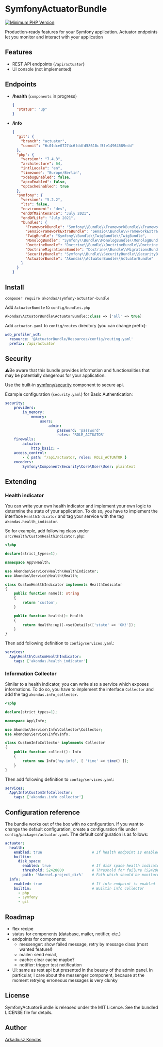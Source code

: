# SymfonyActuatorBundle

[![Minimum PHP Version](https://img.shields.io/badge/php-%3E%3D%207.4-8892BF.svg)](https://php.net/)

Production-ready features for your Symfony application. Actuator endpoints let you monitor and interact with your application

## Features

- REST API endpoints (`/api/actuator`)
- UI console (not implemented)

## Endpoints

- **/health** (`components` in progress)

  ```json
  {
    "status": "up"
  }
  ```

- **/info**

  ```json
  {
    "git": {
      "branch": "actuator",
      "commit": "6c01dce07274c6fddfd58610cf5fe14964689edd"
    },
    "php": {
      "version": "7.4.3",
      "architecture": 64,
      "intlLocale": "en",
      "timezone": "Europe/Berlin",
      "xdebugEnabled": false,
      "apcuEnabled": false,
      "opCacheEnabled": true
    },
    "symfony": {
      "version": "5.2.2",
      "lts": false,
      "environment": "dev",
      "endOfMaintenance": "July 2021",
      "endOfLife": "July 2021",
      "bundles": {
        "FrameworkBundle": "Symfony\\Bundle\\FrameworkBundle\\FrameworkBundle",
        "SensioFrameworkExtraBundle": "Sensio\\Bundle\\FrameworkExtraBundle\\SensioFrameworkExtraBundle",
        "TwigBundle": "Symfony\\Bundle\\TwigBundle\\TwigBundle",
        "MonologBundle": "Symfony\\Bundle\\MonologBundle\\MonologBundle",
        "DoctrineBundle": "Doctrine\\Bundle\\DoctrineBundle\\DoctrineBundle",
        "DoctrineMigrationsBundle": "Doctrine\\Bundle\\MigrationsBundle\\DoctrineMigrationsBundle",
        "SecurityBundle": "Symfony\\Bundle\\SecurityBundle\\SecurityBundle",
        "ActuatorBundle": "Akondas\\ActuatorBundle\\ActuatorBundle"
      }
    }
  }
  ```

## Install

```shell
composer require akondas/symfony-actuator-bundle
```

Add `ActuatorBundle` to `config/bundles.php`

```php
Akondas\ActuatorBundle\ActuatorBundle::class => ['all' => true]
```

Add `actuator.yaml` to `config/routes` directory (you can change prefix):

```yaml
web_profiler_wdt:
  resource: '@ActuatorBundle/Resources/config/routing.yaml'
  prefix: /api/actuator
```

## Security

⚠️Be aware that this bundle provides information and functionalities that may be potentially dangerous for your application.

Use the built-in [symfony/security](https://symfony.com/doc/current/security.html) component to secure api.

Example configuration (`security.yaml`) for Basic Authentication:

```yaml
security:
    providers:
        in_memory:
            memory:
                users:
                    admin:
                        password: 'password'
                        roles: 'ROLE_ACTUATOR'
    firewalls:
        actuator:
            http_basic: ~
    access_control:
        - { path: ^/api/actuator, roles: ROLE_ACTUATOR }
    encoders:
        Symfony\Component\Security\Core\User\User: plaintext
```

## Extending

### Health indicator

You can write your own health indicator and implement your own logic to determine the state of your application. To do so, you have to implement the interface `HealthIndicator` and tag your service with the tag `akondas.health_indicator`.

So for example, add following class under `src/Health/CustomHealthIndicator.php`:

```php
<?php

declare(strict_types=1);

namespace App\Health;

use Akondas\Service\Health\HealthIndicator;
use Akondas\Service\Health\Health;

class CustomHealthIndicator implements HealthIndicator
{
    public function name(): string
    {
        return 'custom';
    }

    public function health(): Health
    {
        return Health::up()->setDetails(['state' => 'OK!']);
    }
}
```

Then add following definition to `config/services.yaml`:

```yaml
services:
  App\Health\CustomHealthIndicator: 
    tags: ['akondas.health_indicator']
```

### Information Collector

Similar to a health indicator, you can write also a service which exposes informations. To do so, you have to implement the interface `Collector` and add the tag `akondas.info_collector`.

```php
<?php

declare(strict_types=1);

namespace App\Info;

use Akondas\Service\Info\Collector\Collector;
use Akondas\Service\Info\Info;

class CustomInfoCollector implements Collector
{
    public function collect(): Info
    {
        return new Info('my-info', [ 'time' => time() ]);
    }
}
```

Then add following definition to `config/services.yaml`:

```yaml
services:
  App\Info\CustomInfoCollector: 
    tags: ['akondas.info_collector']
```

## Configuration reference

The bundle works out of the box with no configuration. If you want to change the default configuration, create a configuration file under `config/packages/actuator.yaml`. The default configuration is as follows:

```yaml
actuator:
  health:
    enabled: true                       # If health endpoint is enabled 
    builtin:
      disk_space:
        enabled: true                   # If disk space health indicator should be enabled 
        threshold: 52428800             # Threshold for failure (52428800 = 50 MB)
        path: '%kernel.project_dir%'    # Path which should be monitored
  info:
    enabled: true                       # If info endpoint is enabled
    builtin:                            # Builtin info collector
      - php                             
      - symfony
      - git
```

## Roadmap

- flex recipe
- status for components (database, mailer, notifier, etc.)
- endpoints for components:
  - messenger: show failed message, retry by message class (most wanted feature!)
  - mailer: send email,
  - cache: clear cache maybe?
  - notifier: trigger test notification
- UI: same as rest api but presented in the beauty of the admin panel.
  In particular, I care about the messenger component, because at the moment retrying erroneous messages is very clunky

## License

SymfonyActuatorBundle is released under the MIT Licence. See the bundled LICENSE file for details.

## Author

[Arkadiusz Kondas](https://twitter.com/ArkadiuszKondas)
